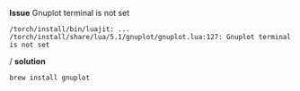 
**Issue**  Gnuplot terminal is not set
```
/torch/install/bin/luajit: ...
/torch/install/share/lua/5.1/gnuplot/gnuplot.lua:127: Gnuplot terminal is not set
```
/
**solution**
```
brew install gnuplot
```